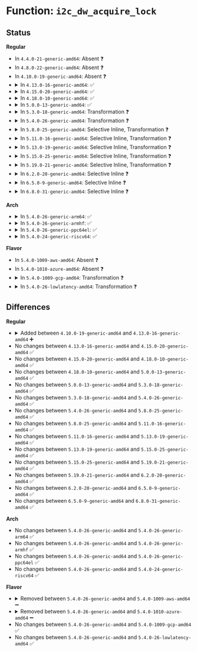 # Function: <code>i2c_dw_acquire_lock</code>

## Status
<b>Regular</b>
<ul>
<li>
In <code>4.4.0-21-generic-amd64</code>: Absent ❓
</li>
<li>
In <code>4.8.0-22-generic-amd64</code>: Absent ❓
</li>
<li>
In <code>4.10.0-19-generic-amd64</code>: Absent ❓
</li>
<li>
<details>
<summary>In <code>4.13.0-16-generic-amd64</code>: ✅</summary>

```c
int i2c_dw_acquire_lock(struct dw_i2c_dev * dev)
```

```json
{
  "name": "i2c_dw_acquire_lock",
  "collision_type": "Unique Global",
  "inline_type": "No",
  "funcs": [
    {
      "addr": 18446744071586340448,
      "name": "i2c_dw_acquire_lock",
      "external": true,
      "loc": "drivers/i2c/busses/i2c-designware-common.c:188",
      "file": "drivers/i2c/busses/i2c-designware-common.c",
      "inline": "seen, unknown",
      "caller_inline": [],
      "caller_func": [
        "drivers/i2c/busses/i2c-designware-master.c:i2c_dw_xfer"
      ]
    }
  ],
  "symbols": [
    {
      "addr": 18446744071586340448,
      "name": "i2c_dw_acquire_lock",
      "section": ".text",
      "bind": "STB_GLOBAL",
      "size": 66
    }
  ]
}
```
</details>
</li>
<li>
<details>
<summary>In <code>4.15.0-20-generic-amd64</code>: ✅</summary>

```c
int i2c_dw_acquire_lock(struct dw_i2c_dev * dev)
```

```json
{
  "name": "i2c_dw_acquire_lock",
  "collision_type": "Unique Global",
  "inline_type": "No",
  "funcs": [
    {
      "addr": 18446744071586804912,
      "name": "i2c_dw_acquire_lock",
      "external": true,
      "loc": "drivers/i2c/busses/i2c-designware-common.c:188",
      "file": "drivers/i2c/busses/i2c-designware-common.c",
      "inline": "seen, unknown",
      "caller_inline": [],
      "caller_func": [
        "drivers/i2c/busses/i2c-designware-master.c:i2c_dw_xfer"
      ]
    }
  ],
  "symbols": [
    {
      "addr": 18446744071586804912,
      "name": "i2c_dw_acquire_lock",
      "section": ".text",
      "bind": "STB_GLOBAL",
      "size": 69
    }
  ]
}
```
</details>
</li>
<li>
<details>
<summary>In <code>4.18.0-10-generic-amd64</code>: ✅</summary>

```c
int i2c_dw_acquire_lock(struct dw_i2c_dev * dev)
```

```json
{
  "name": "i2c_dw_acquire_lock",
  "collision_type": "Unique Global",
  "inline_type": "No",
  "funcs": [
    {
      "addr": 18446744071587078272,
      "name": "i2c_dw_acquire_lock",
      "external": true,
      "loc": "drivers/i2c/busses/i2c-designware-common.c:200",
      "file": "drivers/i2c/busses/i2c-designware-common.c",
      "inline": "seen, unknown",
      "caller_inline": [],
      "caller_func": [
        "drivers/i2c/busses/i2c-designware-master.c:i2c_dw_xfer"
      ]
    }
  ],
  "symbols": [
    {
      "addr": 18446744071587078272,
      "name": "i2c_dw_acquire_lock",
      "section": ".text",
      "bind": "STB_GLOBAL",
      "size": 76
    }
  ]
}
```
</details>
</li>
<li>
<details>
<summary>In <code>5.0.0-13-generic-amd64</code>: ✅</summary>

```c
int i2c_dw_acquire_lock(struct dw_i2c_dev * dev)
```

```json
{
  "name": "i2c_dw_acquire_lock",
  "collision_type": "Unique Global",
  "inline_type": "No",
  "funcs": [
    {
      "addr": 18446744071587238544,
      "name": "i2c_dw_acquire_lock",
      "external": true,
      "loc": "drivers/i2c/busses/i2c-designware-common.c:265",
      "file": "drivers/i2c/busses/i2c-designware-common.c",
      "inline": "seen, unknown",
      "caller_inline": [],
      "caller_func": [
        "drivers/i2c/busses/i2c-designware-common.c:i2c_dw_set_sda_hold",
        "drivers/i2c/busses/i2c-designware-common.c:i2c_dw_set_reg_access",
        "drivers/i2c/busses/i2c-designware-master.c:i2c_dw_probe",
        "drivers/i2c/busses/i2c-designware-master.c:i2c_dw_xfer"
      ]
    }
  ],
  "symbols": [
    {
      "addr": 18446744071587238544,
      "name": "i2c_dw_acquire_lock",
      "section": ".text",
      "bind": "STB_GLOBAL",
      "size": 76
    }
  ]
}
```
</details>
</li>
<li>
<details>
<summary>In <code>5.3.0-18-generic-amd64</code>: Transformation ❓</summary>

```c
int i2c_dw_acquire_lock(struct dw_i2c_dev * dev)
```

```json
{
  "name": "i2c_dw_acquire_lock",
  "collision_type": "Unique Global",
  "inline_type": "No",
  "funcs": [
    {
      "addr": 0,
      "name": "i2c_dw_acquire_lock",
      "external": true,
      "loc": "drivers/i2c/busses/i2c-designware-common.c:279",
      "file": "drivers/i2c/busses/i2c-designware-common.c",
      "inline": "seen, unknown",
      "caller_inline": [],
      "caller_func": [
        "drivers/i2c/busses/i2c-designware-common.c:i2c_dw_set_sda_hold",
        "drivers/i2c/busses/i2c-designware-common.c:i2c_dw_set_reg_access",
        "drivers/i2c/busses/i2c-designware-master.c:i2c_dw_probe",
        "drivers/i2c/busses/i2c-designware-master.c:i2c_dw_xfer"
      ]
    }
  ],
  "symbols": [
    {
      "addr": 18446744071587506814,
      "name": "i2c_dw_acquire_lock.cold",
      "section": ".text",
      "bind": "STB_LOCAL",
      "size": 26
    },
    {
      "addr": 18446744071587505680,
      "name": "i2c_dw_acquire_lock",
      "section": ".text",
      "bind": "STB_GLOBAL",
      "size": 52
    }
  ]
}
```
</details>
</li>
<li>
<details>
<summary>In <code>5.4.0-26-generic-amd64</code>: Transformation ❓</summary>

```c
int i2c_dw_acquire_lock(struct dw_i2c_dev * dev)
```

```json
{
  "name": "i2c_dw_acquire_lock",
  "collision_type": "Unique Global",
  "inline_type": "No",
  "funcs": [
    {
      "addr": 0,
      "name": "i2c_dw_acquire_lock",
      "external": true,
      "loc": "drivers/i2c/busses/i2c-designware-common.c:279",
      "file": "drivers/i2c/busses/i2c-designware-common.c",
      "inline": "seen, unknown",
      "caller_inline": [],
      "caller_func": [
        "drivers/i2c/busses/i2c-designware-common.c:i2c_dw_set_sda_hold",
        "drivers/i2c/busses/i2c-designware-common.c:i2c_dw_set_reg_access",
        "drivers/i2c/busses/i2c-designware-master.c:i2c_dw_probe",
        "drivers/i2c/busses/i2c-designware-master.c:i2c_dw_xfer"
      ]
    }
  ],
  "symbols": [
    {
      "addr": 18446744071587709950,
      "name": "i2c_dw_acquire_lock.cold",
      "section": ".text",
      "bind": "STB_LOCAL",
      "size": 26
    },
    {
      "addr": 18446744071587708816,
      "name": "i2c_dw_acquire_lock",
      "section": ".text",
      "bind": "STB_GLOBAL",
      "size": 52
    }
  ]
}
```
</details>
</li>
<li>
<details>
<summary>In <code>5.8.0-25-generic-amd64</code>: Selective Inline, Transformation ❓</summary>

```c
int i2c_dw_acquire_lock(struct dw_i2c_dev * dev)
```

```json
{
  "name": "i2c_dw_acquire_lock",
  "collision_type": "Unique Global",
  "inline_type": "Selective",
  "funcs": [
    {
      "addr": 18446744071588578277,
      "name": "i2c_dw_acquire_lock",
      "external": true,
      "loc": "drivers/i2c/busses/i2c-designware-common.c:500",
      "file": "drivers/i2c/busses/i2c-designware-common.c",
      "inline": "not declared, inlined",
      "caller_inline": [
        "drivers/i2c/busses/i2c-designware-common.c:i2c_dw_set_sda_hold",
        "drivers/i2c/busses/i2c-designware-common.c:i2c_dw_init_regmap"
      ],
      "caller_func": [
        "drivers/i2c/busses/i2c-designware-master.c:i2c_dw_unprepare_recovery",
        "drivers/i2c/busses/i2c-designware-master.c:i2c_dw_xfer",
        "drivers/i2c/busses/i2c-designware-master.c:i2c_dw_set_timings_master"
      ]
    }
  ],
  "symbols": [
    {
      "addr": 18446744071588580203,
      "name": "i2c_dw_acquire_lock.cold",
      "section": ".text",
      "bind": "STB_LOCAL",
      "size": 26
    },
    {
      "addr": 18446744071588579088,
      "name": "i2c_dw_acquire_lock",
      "section": ".text",
      "bind": "STB_GLOBAL",
      "size": 51
    }
  ]
}
```
</details>
</li>
<li>
<details>
<summary>In <code>5.11.0-16-generic-amd64</code>: Selective Inline, Transformation ❓</summary>

```c
int i2c_dw_acquire_lock(struct dw_i2c_dev * dev)
```

```json
{
  "name": "i2c_dw_acquire_lock",
  "collision_type": "Unique Global",
  "inline_type": "Selective",
  "funcs": [
    {
      "addr": 18446744071588602341,
      "name": "i2c_dw_acquire_lock",
      "external": true,
      "loc": "drivers/i2c/busses/i2c-designware-common.c:500",
      "file": "drivers/i2c/busses/i2c-designware-common.c",
      "inline": "not declared, inlined",
      "caller_inline": [
        "drivers/i2c/busses/i2c-designware-common.c:i2c_dw_set_sda_hold",
        "drivers/i2c/busses/i2c-designware-common.c:i2c_dw_init_regmap"
      ],
      "caller_func": [
        "drivers/i2c/busses/i2c-designware-master.c:i2c_dw_unprepare_recovery",
        "drivers/i2c/busses/i2c-designware-master.c:i2c_dw_xfer",
        "drivers/i2c/busses/i2c-designware-master.c:i2c_dw_set_timings_master"
      ]
    }
  ],
  "symbols": [
    {
      "addr": 18446744071591579534,
      "name": "i2c_dw_acquire_lock.cold",
      "section": ".text",
      "bind": "STB_LOCAL",
      "size": 26
    },
    {
      "addr": 18446744071588603152,
      "name": "i2c_dw_acquire_lock",
      "section": ".text",
      "bind": "STB_GLOBAL",
      "size": 51
    }
  ]
}
```
</details>
</li>
<li>
<details>
<summary>In <code>5.13.0-19-generic-amd64</code>: Selective Inline, Transformation ❓</summary>

```c
int i2c_dw_acquire_lock(struct dw_i2c_dev * dev)
```

```json
{
  "name": "i2c_dw_acquire_lock",
  "collision_type": "Unique Global",
  "inline_type": "Selective",
  "funcs": [
    {
      "addr": 18446744071588486453,
      "name": "i2c_dw_acquire_lock",
      "external": true,
      "loc": "drivers/i2c/busses/i2c-designware-common.c:503",
      "file": "drivers/i2c/busses/i2c-designware-common.c",
      "inline": "not declared, inlined",
      "caller_inline": [
        "drivers/i2c/busses/i2c-designware-common.c:i2c_dw_set_sda_hold",
        "drivers/i2c/busses/i2c-designware-common.c:i2c_dw_init_regmap"
      ],
      "caller_func": [
        "drivers/i2c/busses/i2c-designware-master.c:i2c_dw_unprepare_recovery",
        "drivers/i2c/busses/i2c-designware-master.c:i2c_dw_xfer",
        "drivers/i2c/busses/i2c-designware-master.c:i2c_dw_set_timings_master"
      ]
    }
  ],
  "symbols": [
    {
      "addr": 18446744071591522287,
      "name": "i2c_dw_acquire_lock.cold",
      "section": ".text",
      "bind": "STB_LOCAL",
      "size": 26
    },
    {
      "addr": 18446744071588487296,
      "name": "i2c_dw_acquire_lock",
      "section": ".text",
      "bind": "STB_GLOBAL",
      "size": 51
    }
  ]
}
```
</details>
</li>
<li>
<details>
<summary>In <code>5.15.0-25-generic-amd64</code>: Selective Inline, Transformation ❓</summary>

```c
int i2c_dw_acquire_lock(struct dw_i2c_dev * dev)
```

```json
{
  "name": "i2c_dw_acquire_lock",
  "collision_type": "Unique Global",
  "inline_type": "Selective",
  "funcs": [
    {
      "addr": 18446744071589154885,
      "name": "i2c_dw_acquire_lock",
      "external": true,
      "loc": "drivers/i2c/busses/i2c-designware-common.c:503",
      "file": "drivers/i2c/busses/i2c-designware-common.c",
      "inline": "not declared, inlined",
      "caller_inline": [
        "drivers/i2c/busses/i2c-designware-common.c:i2c_dw_set_sda_hold",
        "drivers/i2c/busses/i2c-designware-common.c:i2c_dw_init_regmap"
      ],
      "caller_func": [
        "drivers/i2c/busses/i2c-designware-master.c:i2c_dw_unprepare_recovery",
        "drivers/i2c/busses/i2c-designware-master.c:i2c_dw_xfer",
        "drivers/i2c/busses/i2c-designware-master.c:i2c_dw_set_timings_master"
      ]
    }
  ],
  "symbols": [
    {
      "addr": 18446744071592631529,
      "name": "i2c_dw_acquire_lock.cold",
      "section": ".text",
      "bind": "STB_LOCAL",
      "size": 26
    },
    {
      "addr": 18446744071589155744,
      "name": "i2c_dw_acquire_lock",
      "section": ".text",
      "bind": "STB_GLOBAL",
      "size": 51
    }
  ]
}
```
</details>
</li>
<li>
<details>
<summary>In <code>5.19.0-21-generic-amd64</code>: Selective Inline, Transformation ❓</summary>

```c
int i2c_dw_acquire_lock(struct dw_i2c_dev * dev)
```

```json
{
  "name": "i2c_dw_acquire_lock",
  "collision_type": "Unique Global",
  "inline_type": "Selective",
  "funcs": [
    {
      "addr": 18446744071590609422,
      "name": "i2c_dw_acquire_lock",
      "external": true,
      "loc": "drivers/i2c/busses/i2c-designware-common.c:500",
      "file": "drivers/i2c/busses/i2c-designware-common.c",
      "inline": "not declared, inlined",
      "caller_inline": [
        "drivers/i2c/busses/i2c-designware-common.c:i2c_dw_disable",
        "drivers/i2c/busses/i2c-designware-common.c:i2c_dw_set_fifo_size",
        "drivers/i2c/busses/i2c-designware-common.c:i2c_dw_set_sda_hold",
        "drivers/i2c/busses/i2c-designware-common.c:i2c_dw_init_regmap"
      ],
      "caller_func": [
        "drivers/i2c/busses/i2c-designware-master.c:i2c_dw_probe_master",
        "drivers/i2c/busses/i2c-designware-master.c:i2c_dw_unprepare_recovery",
        "drivers/i2c/busses/i2c-designware-master.c:i2c_dw_xfer",
        "drivers/i2c/busses/i2c-designware-master.c:i2c_dw_set_timings_master"
      ]
    }
  ],
  "symbols": [
    {
      "addr": 18446744071594515009,
      "name": "i2c_dw_acquire_lock.cold",
      "section": ".text",
      "bind": "STB_LOCAL",
      "size": 26
    },
    {
      "addr": 18446744071590608288,
      "name": "i2c_dw_acquire_lock",
      "section": ".text",
      "bind": "STB_GLOBAL",
      "size": 69
    }
  ]
}
```
</details>
</li>
<li>
<details>
<summary>In <code>6.2.0-20-generic-amd64</code>: Selective Inline ❓</summary>

```c
int i2c_dw_acquire_lock(struct dw_i2c_dev * dev)
```

```json
{
  "name": "i2c_dw_acquire_lock",
  "collision_type": "Unique Global",
  "inline_type": "Selective",
  "funcs": [
    {
      "addr": 18446744071592269998,
      "name": "i2c_dw_acquire_lock",
      "external": true,
      "loc": "drivers/i2c/busses/i2c-designware-common.c:503",
      "file": "drivers/i2c/busses/i2c-designware-common.c",
      "inline": "not declared, inlined",
      "caller_inline": [
        "drivers/i2c/busses/i2c-designware-common.c:i2c_dw_disable",
        "drivers/i2c/busses/i2c-designware-common.c:i2c_dw_set_fifo_size",
        "drivers/i2c/busses/i2c-designware-common.c:i2c_dw_set_sda_hold",
        "drivers/i2c/busses/i2c-designware-common.c:i2c_dw_init_regmap"
      ],
      "caller_func": [
        "drivers/i2c/busses/i2c-designware-master.c:i2c_dw_probe_master",
        "drivers/i2c/busses/i2c-designware-master.c:i2c_dw_unprepare_recovery",
        "drivers/i2c/busses/i2c-designware-master.c:i2c_dw_xfer",
        "drivers/i2c/busses/i2c-designware-master.c:i2c_dw_xfer",
        "drivers/i2c/busses/i2c-designware-master.c:i2c_dw_set_timings_master"
      ]
    }
  ],
  "symbols": [
    {
      "addr": 18446744071592268720,
      "name": "i2c_dw_acquire_lock",
      "section": ".text",
      "bind": "STB_GLOBAL",
      "size": 86
    }
  ]
}
```
</details>
</li>
<li>
<details>
<summary>In <code>6.5.0-9-generic-amd64</code>: Selective Inline ❓</summary>

```c
int i2c_dw_acquire_lock(struct dw_i2c_dev * dev)
```

```json
{
  "name": "i2c_dw_acquire_lock",
  "collision_type": "Unique Global",
  "inline_type": "Selective",
  "funcs": [
    {
      "addr": 18446744071592695390,
      "name": "i2c_dw_acquire_lock",
      "external": true,
      "loc": "drivers/i2c/busses/i2c-designware-common.c:503",
      "file": "drivers/i2c/busses/i2c-designware-common.c",
      "inline": "not declared, inlined",
      "caller_inline": [
        "drivers/i2c/busses/i2c-designware-common.c:i2c_dw_disable",
        "drivers/i2c/busses/i2c-designware-common.c:i2c_dw_set_fifo_size",
        "drivers/i2c/busses/i2c-designware-common.c:i2c_dw_set_sda_hold",
        "drivers/i2c/busses/i2c-designware-common.c:i2c_dw_init_regmap"
      ],
      "caller_func": [
        "drivers/i2c/busses/i2c-designware-master.c:i2c_dw_probe_master",
        "drivers/i2c/busses/i2c-designware-master.c:i2c_dw_probe_master",
        "drivers/i2c/busses/i2c-designware-master.c:i2c_dw_unprepare_recovery",
        "drivers/i2c/busses/i2c-designware-master.c:i2c_dw_xfer",
        "drivers/i2c/busses/i2c-designware-master.c:i2c_dw_xfer",
        "drivers/i2c/busses/i2c-designware-master.c:i2c_dw_set_timings_master"
      ]
    }
  ],
  "symbols": [
    {
      "addr": 18446744071592694032,
      "name": "i2c_dw_acquire_lock",
      "section": ".text",
      "bind": "STB_GLOBAL",
      "size": 101
    }
  ]
}
```
</details>
</li>
<li>
<details>
<summary>In <code>6.8.0-31-generic-amd64</code>: Selective Inline ❓</summary>

```c
int i2c_dw_acquire_lock(struct dw_i2c_dev * dev)
```

```json
{
  "name": "i2c_dw_acquire_lock",
  "collision_type": "Unique Global",
  "inline_type": "Selective",
  "funcs": [
    {
      "addr": 18446744071593441262,
      "name": "i2c_dw_acquire_lock",
      "external": true,
      "loc": "drivers/i2c/busses/i2c-designware-common.c:520",
      "file": "drivers/i2c/busses/i2c-designware-common.c",
      "inline": "not declared, inlined",
      "caller_inline": [
        "drivers/i2c/busses/i2c-designware-common.c:i2c_dw_disable",
        "drivers/i2c/busses/i2c-designware-common.c:i2c_dw_set_fifo_size",
        "drivers/i2c/busses/i2c-designware-common.c:i2c_dw_set_sda_hold",
        "drivers/i2c/busses/i2c-designware-common.c:i2c_dw_init_regmap"
      ],
      "caller_func": [
        "drivers/i2c/busses/i2c-designware-master.c:i2c_dw_probe_master",
        "drivers/i2c/busses/i2c-designware-master.c:i2c_dw_probe_master",
        "drivers/i2c/busses/i2c-designware-master.c:i2c_dw_unprepare_recovery",
        "drivers/i2c/busses/i2c-designware-master.c:i2c_dw_xfer",
        "drivers/i2c/busses/i2c-designware-master.c:i2c_dw_xfer",
        "drivers/i2c/busses/i2c-designware-master.c:i2c_dw_set_timings_master"
      ]
    }
  ],
  "symbols": [
    {
      "addr": 18446744071593439904,
      "name": "i2c_dw_acquire_lock",
      "section": ".text",
      "bind": "STB_GLOBAL",
      "size": 101
    }
  ]
}
```
</details>
</li>
</ul>
<b>Arch</b>
<ul>
<li>
<details>
<summary>In <code>5.4.0-26-generic-arm64</code>: ✅</summary>

```c
int i2c_dw_acquire_lock(struct dw_i2c_dev * dev)
```

```json
{
  "name": "i2c_dw_acquire_lock",
  "collision_type": "Unique Global",
  "inline_type": "No",
  "funcs": [
    {
      "addr": 18446603336500874736,
      "name": "i2c_dw_acquire_lock",
      "external": true,
      "loc": "drivers/i2c/busses/i2c-designware-common.c:279",
      "file": "drivers/i2c/busses/i2c-designware-common.c",
      "inline": "seen, unknown",
      "caller_inline": [],
      "caller_func": [
        "drivers/i2c/busses/i2c-designware-common.c:i2c_dw_set_sda_hold",
        "drivers/i2c/busses/i2c-designware-common.c:i2c_dw_set_reg_access",
        "drivers/i2c/busses/i2c-designware-master.c:i2c_dw_probe",
        "drivers/i2c/busses/i2c-designware-master.c:i2c_dw_xfer"
      ]
    }
  ],
  "symbols": [
    {
      "addr": 18446603336500874736,
      "name": "i2c_dw_acquire_lock",
      "section": ".text",
      "bind": "STB_GLOBAL",
      "size": 84
    }
  ]
}
```
</details>
</li>
<li>
<details>
<summary>In <code>5.4.0-26-generic-armhf</code>: ✅</summary>

```c
int i2c_dw_acquire_lock(struct dw_i2c_dev * dev)
```

```json
{
  "name": "i2c_dw_acquire_lock",
  "collision_type": "Unique Global",
  "inline_type": "No",
  "funcs": [
    {
      "addr": 3233383404,
      "name": "i2c_dw_acquire_lock",
      "external": true,
      "loc": "drivers/i2c/busses/i2c-designware-common.c:279",
      "file": "drivers/i2c/busses/i2c-designware-common.c",
      "inline": "seen, unknown",
      "caller_inline": [],
      "caller_func": [
        "drivers/i2c/busses/i2c-designware-common.c:i2c_dw_set_sda_hold",
        "drivers/i2c/busses/i2c-designware-common.c:i2c_dw_set_reg_access",
        "drivers/i2c/busses/i2c-designware-master.c:i2c_dw_probe",
        "drivers/i2c/busses/i2c-designware-master.c:i2c_dw_xfer"
      ]
    }
  ],
  "symbols": [
    {
      "addr": 3233383404,
      "name": "i2c_dw_acquire_lock",
      "section": ".text",
      "bind": "STB_GLOBAL",
      "size": 92
    }
  ]
}
```
</details>
</li>
<li>
<details>
<summary>In <code>5.4.0-26-generic-ppc64el</code>: ✅</summary>

```c
int i2c_dw_acquire_lock(struct dw_i2c_dev * dev)
```

```json
{
  "name": "i2c_dw_acquire_lock",
  "collision_type": "Unique Global",
  "inline_type": "No",
  "funcs": [
    {
      "addr": 13835058055294336352,
      "name": "i2c_dw_acquire_lock",
      "external": true,
      "loc": "drivers/i2c/busses/i2c-designware-common.c:279",
      "file": "drivers/i2c/busses/i2c-designware-common.c",
      "inline": "seen, unknown",
      "caller_inline": [],
      "caller_func": [
        "drivers/i2c/busses/i2c-designware-common.c:i2c_dw_set_sda_hold",
        "drivers/i2c/busses/i2c-designware-common.c:i2c_dw_set_reg_access",
        "drivers/i2c/busses/i2c-designware-master.c:i2c_dw_probe",
        "drivers/i2c/busses/i2c-designware-master.c:i2c_dw_xfer"
      ]
    }
  ],
  "symbols": [
    {
      "addr": 13835058055294336352,
      "name": "i2c_dw_acquire_lock",
      "section": ".text",
      "bind": "STB_GLOBAL",
      "size": 144
    }
  ]
}
```
</details>
</li>
<li>
<details>
<summary>In <code>5.4.0-24-generic-riscv64</code>: ✅</summary>

```c
int i2c_dw_acquire_lock(struct dw_i2c_dev * dev)
```

```json
{
  "name": "i2c_dw_acquire_lock",
  "collision_type": "Unique Global",
  "inline_type": "No",
  "funcs": [
    {
      "addr": 18446743936277667010,
      "name": "i2c_dw_acquire_lock",
      "external": true,
      "loc": "drivers/i2c/busses/i2c-designware-common.c:279",
      "file": "drivers/i2c/busses/i2c-designware-common.c",
      "inline": "seen, unknown",
      "caller_inline": [],
      "caller_func": [
        "drivers/i2c/busses/i2c-designware-common.c:i2c_dw_set_sda_hold",
        "drivers/i2c/busses/i2c-designware-common.c:i2c_dw_set_reg_access",
        "drivers/i2c/busses/i2c-designware-master.c:i2c_dw_probe",
        "drivers/i2c/busses/i2c-designware-master.c:i2c_dw_xfer"
      ]
    }
  ],
  "symbols": [
    {
      "addr": 18446743936277667010,
      "name": "i2c_dw_acquire_lock",
      "section": ".text",
      "bind": "STB_GLOBAL",
      "size": 74
    }
  ]
}
```
</details>
</li>
</ul>
<b>Flavor</b>
<ul>
<li>
In <code>5.4.0-1009-aws-amd64</code>: Absent ❓
</li>
<li>
In <code>5.4.0-1010-azure-amd64</code>: Absent ❓
</li>
<li>
<details>
<summary>In <code>5.4.0-1009-gcp-amd64</code>: Transformation ❓</summary>

```c
int i2c_dw_acquire_lock(struct dw_i2c_dev * dev)
```

```json
{
  "name": "i2c_dw_acquire_lock",
  "collision_type": "Unique Global",
  "inline_type": "No",
  "funcs": [
    {
      "addr": 0,
      "name": "i2c_dw_acquire_lock",
      "external": true,
      "loc": "drivers/i2c/busses/i2c-designware-common.c:279",
      "file": "drivers/i2c/busses/i2c-designware-common.c",
      "inline": "seen, unknown",
      "caller_inline": [],
      "caller_func": [
        "drivers/i2c/busses/i2c-designware-common.c:i2c_dw_set_sda_hold",
        "drivers/i2c/busses/i2c-designware-common.c:i2c_dw_set_reg_access",
        "drivers/i2c/busses/i2c-designware-master.c:i2c_dw_probe",
        "drivers/i2c/busses/i2c-designware-master.c:i2c_dw_xfer"
      ]
    }
  ],
  "symbols": [
    {
      "addr": 18446744071587666094,
      "name": "i2c_dw_acquire_lock.cold",
      "section": ".text",
      "bind": "STB_LOCAL",
      "size": 26
    },
    {
      "addr": 18446744071587664960,
      "name": "i2c_dw_acquire_lock",
      "section": ".text",
      "bind": "STB_GLOBAL",
      "size": 52
    }
  ]
}
```
</details>
</li>
<li>
<details>
<summary>In <code>5.4.0-26-lowlatency-amd64</code>: Transformation ❓</summary>

```c
int i2c_dw_acquire_lock(struct dw_i2c_dev * dev)
```

```json
{
  "name": "i2c_dw_acquire_lock",
  "collision_type": "Unique Global",
  "inline_type": "No",
  "funcs": [
    {
      "addr": 0,
      "name": "i2c_dw_acquire_lock",
      "external": true,
      "loc": "drivers/i2c/busses/i2c-designware-common.c:279",
      "file": "drivers/i2c/busses/i2c-designware-common.c",
      "inline": "seen, unknown",
      "caller_inline": [],
      "caller_func": [
        "drivers/i2c/busses/i2c-designware-common.c:i2c_dw_set_sda_hold",
        "drivers/i2c/busses/i2c-designware-common.c:i2c_dw_set_reg_access",
        "drivers/i2c/busses/i2c-designware-master.c:i2c_dw_probe",
        "drivers/i2c/busses/i2c-designware-master.c:i2c_dw_xfer"
      ]
    }
  ],
  "symbols": [
    {
      "addr": 18446744071587772478,
      "name": "i2c_dw_acquire_lock.cold",
      "section": ".text",
      "bind": "STB_LOCAL",
      "size": 26
    },
    {
      "addr": 18446744071587771344,
      "name": "i2c_dw_acquire_lock",
      "section": ".text",
      "bind": "STB_GLOBAL",
      "size": 52
    }
  ]
}
```
</details>
</li>
</ul>

## Differences
<b>Regular</b>
<ul>
<li>
<details>
<summary>Added between <code>4.10.0-19-generic-amd64</code> and <code>4.13.0-16-generic-amd64</code> ➕</summary>

```c
int i2c_dw_acquire_lock(struct dw_i2c_dev * dev)
```
</details>
</li>
<li>
No changes between <code>4.13.0-16-generic-amd64</code> and <code>4.15.0-20-generic-amd64</code> ✅
</li>
<li>
No changes between <code>4.15.0-20-generic-amd64</code> and <code>4.18.0-10-generic-amd64</code> ✅
</li>
<li>
No changes between <code>4.18.0-10-generic-amd64</code> and <code>5.0.0-13-generic-amd64</code> ✅
</li>
<li>
No changes between <code>5.0.0-13-generic-amd64</code> and <code>5.3.0-18-generic-amd64</code> ✅
</li>
<li>
No changes between <code>5.3.0-18-generic-amd64</code> and <code>5.4.0-26-generic-amd64</code> ✅
</li>
<li>
No changes between <code>5.4.0-26-generic-amd64</code> and <code>5.8.0-25-generic-amd64</code> ✅
</li>
<li>
No changes between <code>5.8.0-25-generic-amd64</code> and <code>5.11.0-16-generic-amd64</code> ✅
</li>
<li>
No changes between <code>5.11.0-16-generic-amd64</code> and <code>5.13.0-19-generic-amd64</code> ✅
</li>
<li>
No changes between <code>5.13.0-19-generic-amd64</code> and <code>5.15.0-25-generic-amd64</code> ✅
</li>
<li>
No changes between <code>5.15.0-25-generic-amd64</code> and <code>5.19.0-21-generic-amd64</code> ✅
</li>
<li>
No changes between <code>5.19.0-21-generic-amd64</code> and <code>6.2.0-20-generic-amd64</code> ✅
</li>
<li>
No changes between <code>6.2.0-20-generic-amd64</code> and <code>6.5.0-9-generic-amd64</code> ✅
</li>
<li>
No changes between <code>6.5.0-9-generic-amd64</code> and <code>6.8.0-31-generic-amd64</code> ✅
</li>
</ul>
<b>Arch</b>
<ul>
<li>
No changes between <code>5.4.0-26-generic-amd64</code> and <code>5.4.0-26-generic-arm64</code> ✅
</li>
<li>
No changes between <code>5.4.0-26-generic-amd64</code> and <code>5.4.0-26-generic-armhf</code> ✅
</li>
<li>
No changes between <code>5.4.0-26-generic-amd64</code> and <code>5.4.0-26-generic-ppc64el</code> ✅
</li>
<li>
No changes between <code>5.4.0-26-generic-amd64</code> and <code>5.4.0-24-generic-riscv64</code> ✅
</li>
</ul>
<b>Flavor</b>
<ul>
<li>
<details>
<summary>Removed between <code>5.4.0-26-generic-amd64</code> and <code>5.4.0-1009-aws-amd64</code> ➖</summary>

```c
int i2c_dw_acquire_lock(struct dw_i2c_dev * dev)
```
</details>
</li>
<li>
<details>
<summary>Removed between <code>5.4.0-26-generic-amd64</code> and <code>5.4.0-1010-azure-amd64</code> ➖</summary>

```c
int i2c_dw_acquire_lock(struct dw_i2c_dev * dev)
```
</details>
</li>
<li>
No changes between <code>5.4.0-26-generic-amd64</code> and <code>5.4.0-1009-gcp-amd64</code> ✅
</li>
<li>
No changes between <code>5.4.0-26-generic-amd64</code> and <code>5.4.0-26-lowlatency-amd64</code> ✅
</li>
</ul>
